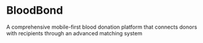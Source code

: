 # BloodBond
A comprehensive mobile-first blood donation platform that connects donors with recipients through an advanced matching system
